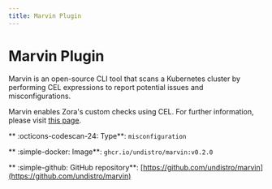 ```yaml
---
title: Marvin Plugin 
---
```


# Marvin Plugin

Marvin is an open-source CLI tool that scans a Kubernetes cluster by performing CEL expressions 
to report potential issues and misconfigurations.

Marvin enables Zora's custom checks using CEL. For further information, please visit [this page](../configuration/custom-checks.md).

** :octicons-codescan-24: Type**: `misconfiguration`

** :simple-docker: Image**: `ghcr.io/undistro/marvin:v0.2.0`

** :simple-github: GitHub repository**: [https://github.com/undistro/marvin](https://github.com/undistro/marvin)
